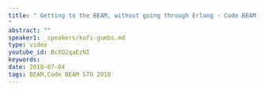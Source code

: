 ```yaml
---
title: " Getting to the BEAM, without going through Erlang - Code BEAM STO 2018
"
abstract: ""
speaker1: _speakers/kofi-gumbs.md
type: video
youtube_id: BcXQ2qaEzNI
keywords: 
date: 2018-07-04
tags: BEAM,Code BEAM STO 2018
---
```


